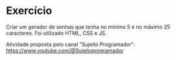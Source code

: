 # Exercício

Criar um gerador de senhas que tenha no mínimo 5 e no máximo 25 caracteres.
Foi utilizado HTML, CSS e JS.

Atividade proposta pelo canal "Sujeito Programador": https://www.youtube.com/@Sujeitoprogramador
